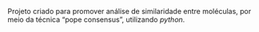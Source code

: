 Projeto criado para promover análise de similaridade entre moléculas, por meio da técnica “pope consensus”, utilizando *python*.
